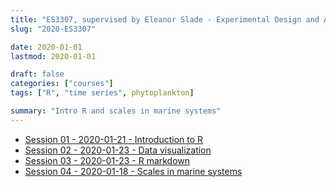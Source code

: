 ```yaml
---
title: "ES3307, supervised by Eleanor Slade - Experimental Design and Analysis"
slug: "2020-ES3307"

date: 2020-01-01
lastmod: 2020-01-01

draft: false
categories: ["courses"]
tags: ["R", "time series", phytoplankton]

summary: "Intro R and scales in marine systems"
---
```



* [Session 01 - 2020-01-21 - Introduction to R](./2020-course-ntu-experimental-design/R-session-01-intro.html)
* [Session 02 - 2020-01-23 - Data visualization](./2020-course-ntu-experimental-design/R-session-02-data_visualization.html)
* [Session 03 - 2020-01-23 - R markdown](./2020-course-ntu-experimental-design/R-session-03-markdown.html)
* [Session 04 - 2020-01-18 - Scales in marine systems](./2020-course-ntu-experimental-design/Marine-systems-scales.pdf)
